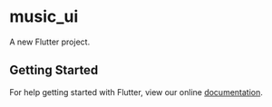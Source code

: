 # music_ui

A new Flutter project.

## Getting Started

For help getting started with Flutter, view our online
[documentation](https://flutter.io/).
